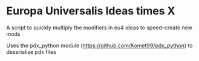# Europa Universalis Ideas times X
A script to quickly multiply the modifiers in eu4 ideas to speed-create new mods

Uses the pdx_python module (https://github.com/Komet99/pdx_python) to deserialize pdx files
